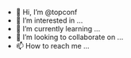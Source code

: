- 👋 Hi, I’m @topconf
- 👀 I’m interested in ...
- 🌱 I’m currently learning ...
- 💞️ I’m looking to collaborate on ...
- 📫 How to reach me ...

<!---
topconf/topconf is a ✨ special ✨ repository because its `README.md` (this file) appears on your GitHub profile.
You can click the Preview link to take a look at your changes.
--->
